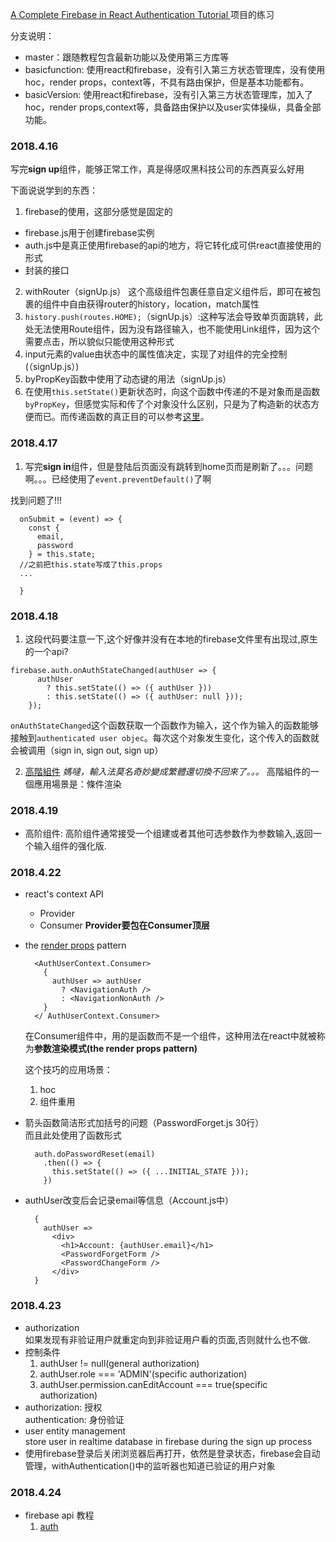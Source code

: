 [A Complete Firebase in React Authentication Tutorial ](https://www.robinwieruch.de/complete-firebase-authentication-react-tutorial/)项目的练习

分支说明：
- master：跟随教程包含最新功能以及使用第三方库等
- basicfunction: 使用react和firebase，没有引入第三方状态管理库，没有使用hoc，render props，context等，不具有路由保护，但是基本功能都有。
- basicVersion: 使用react和firebase，没有引入第三方状态管理库，加入了hoc，render props,context等，具备路由保护以及user实体操纵，具备全部功能。

### 2018.4.16

写完**sign up**组件，能够正常工作，真是得感叹黑科技公司的东西真妥么好用

下面说说学到的东西：

1. firebase的使用，这部分感觉是固定的
  - firebase.js用于创建firebase实例
  - auth.js中是真正使用firebase的api的地方，将它转化成可供react直接使用的形式
  - 封装的接口
2. withRouter（signUp.js）
  这个高级组件包裹任意自定义组件后，即可在被包裹的组件中自由获得router的history，location，match属性
3. `history.push(routes.HOME);`（signUp.js）:这种写法会导致单页面跳转，此处无法使用Route组件，因为没有路径输入，也不能使用Link组件，因为这个需要点击，所以貌似只能使用这种形式
4. input元素的value由状态中的属性值决定，实现了对组件的完全控制(（signUp.js）)
5. byPropKey函数中使用了动态键的用法（signUp.js）
6. 在使用`this.setState()`更新状态时，向这个函数中传递的不是对象而是函数`byPropKey`，但感觉实际和传了个对象没什么区别，只是为了构造新的状态方便而已。而传递函数的真正目的可以参考[这里](https://juejin.im/entry/5873b04f61ff4b006d4d45f7)。

### 2018.4.17

1. 写完**sign in**组件，但是登陆后页面没有跳转到home页而是刷新了。。。问题啊。。。已经使用了`event.preventDefault()`了啊

找到问题了!!!
```
  onSubmit = (event) => {
    const {
      email,
      password
    } = this.state;
  //之前把this.state写成了this.props
  ...

  }
```

### 2018.4.18

1. 这段代码要注意一下,这个好像并没有在本地的firebase文件里有出现过,原生的一个api?
  ```
  firebase.auth.onAuthStateChanged(authUser => {
        authUser
          ? this.setState(() => ({ authUser }))
          : this.setState(() => ({ authUser: null }));
      });
  ```

`onAuthStateChanged`这个函数获取一个函数作为输入，这个作为输入的函数能够接触到`authenticated user objec`。每次这个对象发生变化，这个传入的函数就会被调用（sign in, sign out, sign up）

2. [高階組件](https://www.robinwieruch.de/gentle-introduction-higher-order-components/)
*媽噠，輸入法莫名奇妙變成繁體還切換不回來了。。。*
高階組件的一個應用場景是：條件渲染

### 2018.4.19
- 高阶组件: 高阶组件通常接受一个组建或者其他可选参数作为参数输入,返回一个输入组件的强化版.

### 2018.4.22
  - react's context API
    - Provider
    - Consumer
    **Provider要包在Consumer顶层**
  - the [render props](https://reactjs.org/docs/render-props.html) pattern
    ```
      <AuthUserContext.Consumer>
        {
          authUser => authUser
            ? <NavigationAuth />
            : <NavigationNonAuth />
        }
      </ AuthUserContext.Consumer>
    ```
    在Consumer组件中，用的是函数而不是一个组件，这种用法在react中就被称为**参数渲染模式(the render props pattern)**

    这个技巧的应用场景：
      1. hoc
      2. 组件重用
  - 箭头函数简洁形式加括号的问题（PasswordForget.js 30行）  
    而且此处使用了函数形式
    ```
      auth.doPasswordReset(email)
        .then(() => {
          this.setState(() => ({ ...INITIAL_STATE }));
        })
    ```
  - authUser改变后会记录email等信息（Account.js中）
    ```
      {
        authUser =>
          <div>
            <h1>Account: {authUser.email}</h1>
            <PasswordForgetForm />
            <PasswordChangeForm />
          </div>
      }
    ```
### 2018.4.23
  - authorization  
    如果发现有非验证用户就重定向到非验证用户看的页面,否则就什么也不做.
  - 控制条件
    1. authUser != null(general authorization)
    2. authUser.role === 'ADMIN'(specific authorization)
    3. authUser.permission.canEditAccount === true(specific authorization)
  - authorization: 授权  
    authentication: 身份验证
  - user entity management  
    store user in realtime database in firebase during the sign up process
  - 使用firebase登录后关闭浏览器后再打开，依然是登录状态，firebase会自动管理，withAuthentication()中的监听器也知道已验证的用户对象
### 2018.4.24
  - firebase api 教程
    1. [auth](https://firebase.google.com/docs/auth/web/start?authuser=0)
